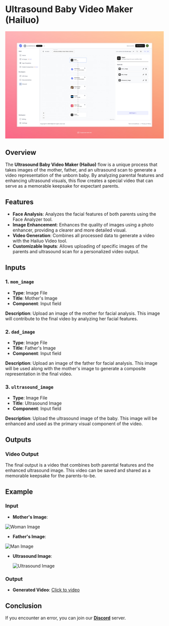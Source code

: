 # Ultrasound Baby Video Maker (Hailuo)

<img src="images/ultrasound-video-maker-hailuo-full.jpeg" alt="Ultrasound Baby Video Maker (Hailuo)" />

## Overview

The **Ultrasound Baby Video Maker (Hailuo)** flow is a unique process that takes images of the mother, father, and an ultrasound scan to generate a video representation of the unborn baby. By analyzing parental features and enhancing ultrasound visuals, this flow creates a special video that can serve as a memorable keepsake for expectant parents.

## Features

- **Face Analysis**: Analyzes the facial features of both parents using the Face Analyzer tool.
- **Image Enhancement**: Enhances the quality of images using a photo enhancer, providing a clearer and more detailed visual.
- **Video Generation**: Combines all processed data to generate a video with the Hailuo Video tool.
- **Customizable Inputs**: Allows uploading of specific images of the parents and ultrasound scan for a personalized video output.


## Inputs

### 1. `mom_image`
- **Type**: Image File
- **Title**: Mother's Image
- **Component**: Input field

**Description**: Upload an image of the mother for facial analysis. This image will contribute to the final video by analyzing her facial features.

### 2. `dad_image`
- **Type**: Image File
- **Title**: Father's Image
- **Component**: Input field

**Description**: Upload an image of the father for facial analysis. This image will be used along with the mother's image to generate a composite representation in the final video.

### 3. `ultrasound_image`
- **Type**: Image File
- **Title**: Ultrasound Image
- **Component**: Input field

**Description**: Upload the ultrasound image of the baby. This image will be enhanced and used as the primary visual component of the video.

## Outputs

### Video Output
The final output is a video that combines both parental features and the enhanced ultrasound image. This video can be saved and shared as a memorable keepsake for the parents-to-be.

## Example

### Input
- **Mother's Image**:

<img src="https://storage.googleapis.com/magicpoint/models/women.png" alt="Woman Image" width="300">

- **Father's Image**:

 <img src="https://storage.googleapis.com/magicpoint/models/man.png" alt="Man Image" width="300">

- **Ultrasound Image**:

  <img src="https://storage.googleapis.com/magicpoint/github_inputs/ultrasoned-photo-input.webp" alt="Ultrasound Image" width="200">

### Output
- **Generated Video**:
  [Click to video](https://storage.googleapis.com/magicpoint/github-outputs/ultrasound-video-maker-hailuo-output.mp4)

## Conclusion

If you encounter an error, you can join our <b><a href="https://discord.com/invite/yzZD4ZxBPt" target="_blank">Discord</a></b> server.
